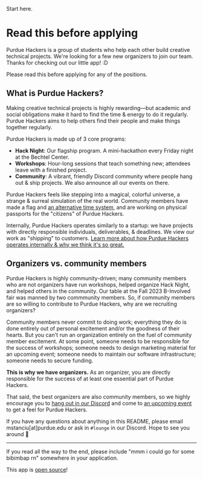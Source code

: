Start here.

# Read this before applying

Purdue Hackers is a group of students who help each other build creative technical projects. We're looking for a few new organizers to join our team. Thanks for checking out our little app! :D

Please read this before applying for any of the positions.

## What is Purdue Hackers?

Making creative technical projects is highly rewarding—but academic and social obligations make it hard to find the time & energy to do it regularly. Purdue Hackers aims to help others find their people and make things together regularly.

Purdue Hackers is made up of 3 core programs:

- **Hack Night**: Our flagship program. A mini-hackathon every Friday night at the Bechtel Center.
- **Workshops**: Hour-long sessions that teach something new; attendees leave with a finished project.
- **Community**: A vibrant, friendly Discord community where people hang out & ship projects. We also announce all our events on there.

Purdue Hackers feels like stepping into a magical, colorful universe, a strange & surreal simulation of the real world. Community members have made a flag and [an alternative time system](https://blog.purduehackers.com/posts/lightning-time), and are working on physical passports for the "citizens" of Purdue Hackers.

Internally, Purdue Hackers operates similarly to a startup: we have projects with directly responsible individuals, deliverables, & deadlines. We view our work as "shipping" to customers. [Learn more about how Purdue Hackers operates internally & why we think it's so great.](https://blog.purduehackers.com/posts/college-clubs-are-awesome)

## Organizers vs. community members

Purdue Hackers is highly community-driven; many community members who are not organizers have run workshops, helped organize Hack Night, and helped others in the community. Our table at the Fall 2023 B-Involved fair was manned by two commmunity members. So, if community members are so willing to contribute to Purdue Hackers, why are we recruiting organizers?

Community members never commit to doing work; everything they do is done entirely out of personal excitement and/or the goodness of their hearts. But you can't run an organization entirely on the fuel of community member excitement. At some point, someone needs to be responsible for the success of workshops; someone needs to design marketing material for an upcoming event; someone needs to maintain our software infrastructure; someone needs to secure funding.

**This is why we have organizers.** As an organizer, you are directly responsible for the success of at least one essential part of Purdue Hackers.

That said, the best organizers are also community members, so we highly encourage you to [hang out in our Discord](https://puhack.horse/discord) and come to [an upcoming event](https://events.purduehackers.com) to get a feel for Purdue Hackers.

If you have any questions about anything in this README, please email mstanciu[at]purdue.edu or ask in `#lounge` in our Discord. Hope to see you around 💛

---

If you read all the way to the end, please include "mmm i could go for some bibimbap rn" somewhere in your application.

This app is [open source](https://github.com/purduehackers/organize)!

